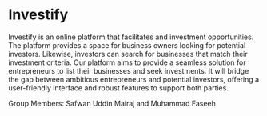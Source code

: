 # Investify

Investify is an online platform that facilitates and investment opportunities. The platform 
provides a space for business owners looking for potential investors. Likewise, investors can 
search for businesses that match their investment criteria. Our platform aims to provide a 
seamless solution for entrepreneurs to list their businesses and seek investments. It will bridge 
the gap between ambitious entrepreneurs and potential investors, offering a user-friendly 
interface and robust features to support both parties.

Group Members:
Safwan Uddin Mairaj and Muhammad Faseeh

